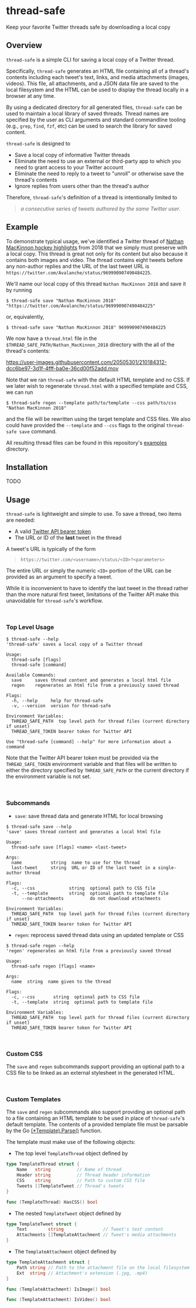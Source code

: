# thread-safe
Keep your favorite Twitter threads safe by downloading a local copy

## Overview
`thread-safe` is a simple CLI for saving a local copy of a Twitter thread.

Specifically, `thread-safe` generates an HTML file containing all of a thread's contents including each tweet's text, links, and media attachments (images, videos). This file, all attachments, and a JSON data file are saved to the local filesystem and the HTML can be used to display the thread locally in a browser at any time.

By using a dedicated directory for all generated files, `thread-safe` can be used to maintain a local library of saved threads. Thread names are specified by the user as CLI arguments and standard commandline tooling (e.g., `grep`, `find`, `fzf`, etc) can be used to search the library for saved content.

`thread-safe` is designed to
* Save a local copy of informative Twitter threads
* Eliminate the need to use an external or third-party app to which you need to grant access to your Twitter account
* Eliminate the need to reply to a tweet to "unroll" or otherwise save the thread's contents
* Ignore replies from users other than the thread's author

Therefore, `thread-safe`'s definition of a thread is intentionally limited to
> _a consecutive series of tweets authored by the same Twitter user_. 

## Example
To demonstrate typical usage, we've identified a Twitter thread of [Nathan MacKinnon hockey highlights](https://twitter.com/Avalanche/status/969990878944149504) from 2018 that we simply must preserve with a local copy. This thread is great not only for its content but also because it contains both images and video. The thread contains eight tweets before any non-author replies and the URL of the last tweet URL is `https://twitter.com/Avalanche/status/969990907490484225`.

We'll name our local copy of this thread `Nathan MacKinnon 2018` and save it by running
```
$ thread-safe save "Nathan MacKinnon 2018" "https://twitter.com/Avalanche/status/969990907490484225"
```
or, equivalently,
```
$ thread-safe save "Nathan MacKinnon 2018" 969990907490484225
```

We now have a `thread.html` file in the `$THREAD_SAFE_PATH/Nathan_MacKinnon_2018` directory with the all of the thread's contents:

https://user-images.githubusercontent.com/20505301/210184312-dcc6be97-3d1f-4fff-ba0e-36cd00f52add.mov

Note that we ran `thread-safe` with the default HTML template and no CSS. If we later wish to regenerate `thread.html` with a specified template and CSS, we can run
```
$ thread-safe regen --template path/to/template --css path/to/css "Nathan MacKinnon 2018"
```
and the file will be rewritten using the target template and CSS files. We also could have provided the `--template` and `--css` flags to the original `thread-safe save` command.

All resulting thread files can be found in this repository's [examples](examples) directory.

## Installation
TODO

## Usage
`thread-safe` is lightweight and simple to use. To save a thread, two items are needed:
* A valid [Twitter API bearer token](https://developer.twitter.com/en/docs/authentication/oauth-2-0/bearer-tokens)
* The URL or ID of the **last** tweet in the thread

A tweet's URL is typically of the form
>`https://twitter.com/<username>/status/<ID>?<parameters>`

The entire URL or simply the numeric `<ID>` portion of the URL can be provided as an argument to specify a tweet.

While it is inconvenient to have to identify the last tweet in the thread rather than the more natural first tweet, limitations of the Twitter API make this unavoidable for `thread-safe`'s workflow.

</br>

### Top Level Usage
```
$ thread-safe --help
'thread-safe' saves a local copy of a Twitter thread

Usage:
  thread-safe [flags]
  thread-safe [command]

Available Commands:
  save     saves thread content and generates a local html file
  regen    regenerates an html file from a previously saved thread

Flags:
  -h, --help	 help for thread-safe
  -v, --version	 version for thread-safe

Environment Variables:
  THREAD_SAFE_PATH	top level path for thread files (current directory if unset)
  THREAD_SAFE_TOKEN	bearer token for Twitter API

Use "thread-safe [command] --help" for more information about a command
```
Note that the Twitter API bearer token must be provided via the `THREAD_SAFE_TOKEN` environment variable and that files will be written to either the directory specified by `THREAD_SAFE_PATH` or the current directory if the environment variable is not set.

</br>

### Subcommands
* `save`: save thread data and generate HTML for local browsing
```
$ thread-safe save --help
'save' saves thread content and generates a local html file

Usage:
  thread-safe save [flags] <name> <last-tweet>

Args:
  name           string  name to use for the thread
  last-tweet     string  URL or ID of the last tweet in a single-author thread

Flags:
  -c, --css             string  optional path to CSS file
  -t, --template        string  optional path to template file
      --no-attachments          do not download attachments

Environment Variables:
  THREAD_SAFE_PATH	top level path for thread files (current directory if unset)
  THREAD_SAFE_TOKEN	bearer token for Twitter API
```

* `regen`: reprocess saved thread data using an updated template or CSS
```
$ thread-safe regen --help
'regen' regenerates an html file from a previously saved thread

Usage:
  thread-safe regen [flags] <name>

Args:
  name  string  name given to the thread

Flags:
  -c, --css       string  optional path to CSS file
  -t, --template  string  optional path to template file

Environment Variables:
  THREAD_SAFE_PATH	top level path for thread files (current directory if unset)
  THREAD_SAFE_TOKEN	bearer token for Twitter API
```
</br>

### Custom CSS
The `save` and `regen` subcommands support providing an optional path to a CSS file to be linked as an external stylesheet in the generated HTML.

</br>

### Custom Templates
The `save` and `regen` subcommands also support providing an optional path to a file containing an HTML template to be used in place of `thread-safe`'s default template. The contents of a provided template file must be parsable by the Go [(*Template).Parse()](https://pkg.go.dev/text/template#Template.Parse) function.

The template must make use of the following objects:

* The top level `TemplateThread` object defined by
```go
type TemplateThread struct {
	Name   string          // Name of thread
	Header string          // Thread header information
	CSS    string          // Path to custom CSS file
	Tweets []TemplateTweet // Thread's tweets
}

func (TemplateThread) HasCSS() bool
```
* The nested `TemplateTweet` object defined by
```go
type TemplateTweet struct {
	Text        string               // Tweet's text content
	Attachments []TemplateAttachment // Tweet's media attachments
}
```
* The `TemplateAttachment` object defined by
```go
type TemplateAttachment struct {
	Path string // Path to the attachment file on the local filesystem
	Ext  string // Attachment's extension (.jpg, .mp4)
}

func (TemplateAttachment) IsImage() bool

func (TemplateAttachment) IsVideo() bool
```
